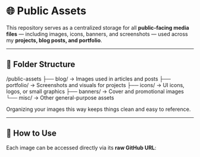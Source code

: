 # 🌐 Public Assets

This repository serves as a centralized storage for all **public-facing media files** — including images, icons, banners, and screenshots — used across my **projects, blog posts, and portfolio**.

---

## 📂 Folder Structure

/public-assets
├── blog/ → Images used in articles and posts
├── portfolio/ → Screenshots and visuals for projects
├── icons/ → UI icons, logos, or small graphics
├── banners/ → Cover and promotional images
└── misc/ → Other general-purpose assets



Organizing your images this way keeps things clean and easy to reference.

---

## 🔗 How to Use

Each image can be accessed directly via its **raw GitHub URL**:

